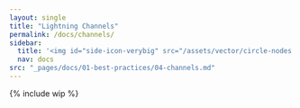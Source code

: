 ```yaml
---
layout: single
title: "Lightning Channels"
permalink: /docs/channels/
sidebar:
  title: '<img id="side-icon-verybig" src="/assets/vector/circle-nodes.svg"/>Lightning Channels'
  nav: docs
src: "_pages/docs/01-best-practices/04-channels.md"
--- 
```


<!-- TODO: Should you open a channel to RoboSats node? Depends. Establish the 3 cases: 1) as a seller (good idea, cheap and reliable, but they might get closed eventually if unsused), 2) as a buyer (it does not matter, buyers do not pay routing fees. Privacy is the same) 3) as a routing node (Woah, super useful! Yet we cannot guarantee robosats will be a good routing partner: 1) locked many small HTLCs for long periods 2) has high fees 3) yet, it does generate lot of legit movement of Sats, and double routing the same order is possible. 4) sats will always be on your side, and that's ok! By desing it is how liquidity is the most useful!) -->

{% include wip %}